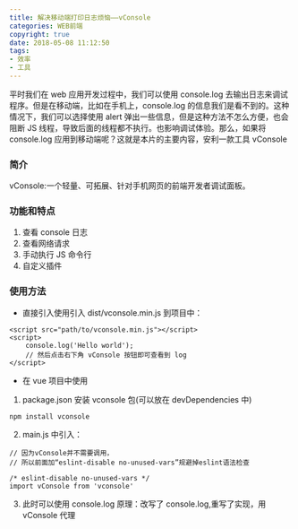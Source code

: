 ```yaml
---
title: 解决移动端打印日志烦恼——vConsole
categories: WEB前端
copyright: true
date: 2018-05-08 11:12:50
tags: 
- 效率
- 工具
---
```


平时我们在 web 应用开发过程中，我们可以使用 console.log 去输出日志来调试程序。但是在移动端，比如在手机上，console.log 的信息我们是看不到的。这种情况下，我们可以选择使用 alert 弹出一些信息，但是这种方法不怎么方便<!--more-->，也会阻断 JS 线程，导致后面的线程都不执行。也影响调试体验。那么，如果将 console.log 应用到移动端呢？这就是本片的主要内容，安利一款工具 vConsole

### 简介

vConsole:一个轻量、可拓展、针对手机网页的前端开发者调试面板。

### 功能和特点

1.  查看 console 日志
2.  查看网络请求
3.  手动执行 JS 命令行
4.  自定义插件

### 使用方法

*   直接引入使用引入 dist/vconsole.min.js 到项目中：

```
<script src="path/to/vconsole.min.js"></script>
<script>
    console.log('Hello world');
    // 然后点击右下角 vConsole 按钮即可查看到 log
</script>
```

*   在 vue 项目中使用

1.  package.json 安装 vconsole 包(可以放在 devDependencies 中)

```
npm install vconsole
```

2.  main.js 中引入：

```
// 因为vConsole并不需要调用，
// 所以前面加“eslint-disable no-unused-vars”规避掉eslint语法检查

/* eslint-disable no-unused-vars */
import vConsole from 'vconsole'
```

3.  此时可以使用 console.log
    原理：改写了 console.log,重写了实现，用 vConsole 代理
